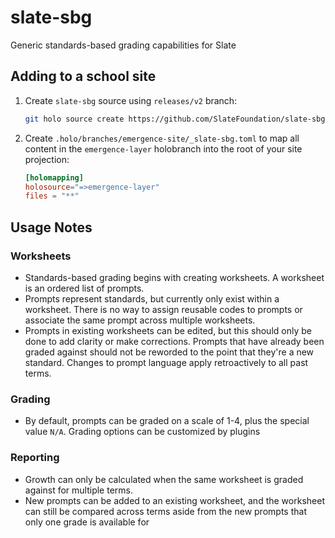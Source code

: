 # slate-sbg

Generic standards-based grading capabilities for Slate

## Adding to a school site

1. Create `slate-sbg` source using `releases/v2` branch:

    ```bash
    git holo source create https://github.com/SlateFoundation/slate-sbg --ref=releases/v2
    ```

1. Create `.holo/branches/emergence-site/_slate-sbg.toml` to map all content in the `emergence-layer` holobranch into the root of your site projection:

    ```toml
    [holomapping]
    holosource="=>emergence-layer"
    files = "**"
    ```

## Usage Notes

### Worksheets

- Standards-based grading begins with creating worksheets. A worksheet is an ordered list of prompts.
- Prompts represent standards, but currently only exist within a worksheet. There is no way to assign reusable codes to prompts or associate the same prompt across multiple worksheets.
- Prompts in existing worksheets can be edited, but this should only be done to add clarity or make corrections. Prompts that have already been graded against should not be reworded to the point that they're a new standard. Changes to prompt language apply retroactively to all past terms.

### Grading

- By default, prompts can be graded on a scale of 1-4, plus the special value `N/A`. Grading options can be customized by plugins

### Reporting

- Growth can only be calculated when the same worksheet is graded against for multiple terms.
- New prompts can be added to an existing worksheet, and the worksheet can still be compared across terms aside from the new prompts that only one grade is available for
